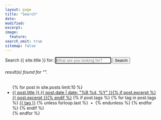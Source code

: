 ```yaml
---
layout: page
title: "Search"
date: 
modified:
excerpt:
image:
  feature:
search_omit: true
sitemap: false
---
```

  
<!-- Search form -->
<form method="get" action="{{ site.baseurl }}/search/" data-search-form class="simple-search">
  <label for="q">Search {{ site.title }} for:</label>
  <input type="search" name="q" id="q" placeholder="What are you looking for?" data-search-input id="goog-wm-qt" autofocus />
  <input type="submit" value="Search" id="goog-wm-sb" />
</form>

<!-- Search results placeholder -->
<h6 data-search-found>
  <span data-search-found-count></span> result(s) found for &ldquo;<span data-search-found-term></span>&rdquo;.
</h6>
<ul class="post-list" data-search-results>
{% for post in site.posts limit:10 %} 
  <li>
    <article>
        <a href="{{ site.baseurl }}{{ post.url }}">{{ post.title }} <span class="entry-date"><time datetime="{{ post.date | date_to_xmlschema }}">{{ post.date | date: "%B %d, %Y" }}</time></span>{% if post.excerpt %} <span class="excerpt">{{ post.excerpt }}</span>{% endif %}</a>
        <span>
            {% if post.tags %}
                {% for tag in post.tags %}
                    <a href="{{ site.url }}/tags/#{{ tag }}" title="Posts tagged {{ tag }}">{{ tag }}</a>
                    {% unless forloop.last %}
                        &nbsp;&bull;&nbsp;
                    {% endunless %}
                {% endfor %}
            {% endif %}
        </span>
    </article>
  </li>
{% endfor %}
</ul>

<!-- Search result template -->
<script type="text/x-template" id="search-result">
  <li><article>
    <a href="##Url##">##Title## <span class="entry-date">##Date##</span><span class="excerpt">##Excerpt##</span></a><span class="entry-tags">##Tags##</span>
  </article></li>
</script>
